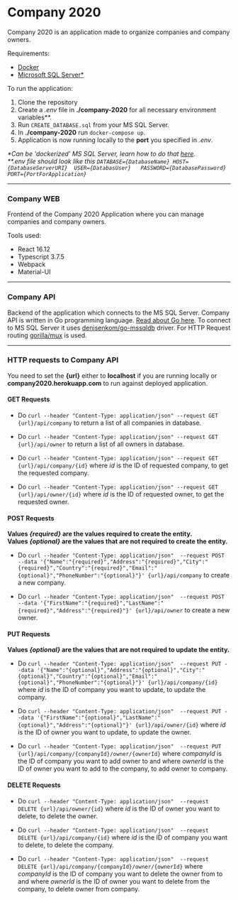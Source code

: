 # Company 2020
Company 2020 is an application made to organize companies and company owners.

Requirements:
* [Docker](https://www.docker.com/get-started)
* [Microsoft SQL Server*]()

To run the application:
1. Clone the repository
2. Create a *.env* file in **./company-2020**  for all necessary environment variables**.
3. Run ```CREATE_DATABASE.sql``` from your MS SQL Server.
4. In **./company-2020** run ```docker-compose up```.
5. Application is now running locally to the **port** you specified in *.env*.

*\*Can be 'dockerized' MS SQL Server, learn how to do that [here](https://docs.microsoft.com/en-us/sql/linux/quickstart-install-connect-docker?view=sql-server-ver15&pivots=cs1-powershell).*  
*\*\*.env file should look like this ```DATABASE={DatabaseName}
                                        HOST={DatabaseServerURI} 
                                        USER={DatabasUser}  
                                        PASSWORD={DatabasePassword}
                                        PORT={PortForApplication}```*


---
### Company WEB

Frontend of the Company 2020 Application where you can manage companies and company owners.  

Tools used: 
* React 16.12
* Typescript 3.7.5
* Webpack
* Material-UI

---
### Company API
Backend of the application which connects to the MS SQL Server.
Company API is written in Go programming language. [Read about Go here](). To connect to MS SQL Server it uses [denisenkom/go-mssqldb](https://github.com/denisenkom/go-mssqldb) driver. For HTTP Request routing [gorilla/mux](https://github.com/gorilla/mux)
 is used. 

---
### HTTP requests to Company API
You need to set the **{url}** either to **localhost** if you are running locally or **company2020.herokuapp.com** to run against deployed application.

#### GET Requests
* Do  ```curl --header "Content-Type: application/json" --request GET {url}/api/company``` to return a list of all companies in database.  
  
* Do  ```curl --header "Content-Type: application/json" --request GET {url}/api/owner``` to return a list of all owners in database.  
  
 * Do  ```curl --header "Content-Type: application/json" --request GET {url}/api/company/{id}``` where *id* is the ID of requested company, to get the requested company.
          
 * Do  ```curl --header "Content-Type: application/json" --request GET {url}/api/owner/{id}``` where *id* is the ID of requested owner, to get the requested owner.  
 
 #### POST Requests
 **Values *{required}* are the values required to create the entity.**  
**Values *{optional}* are the values that are not required to create the entity.**
 
* Do  ```curl --header "Content-Type: application/json" 
             --request POST
             --data '{"Name":"{required}","Address":"{required}","City":"{required}","Country":"{required}","Email":"{optional}","PhoneNumber":"{optional}"}'
             {url}/api/company``` to create a new company.
             
* Do  ```curl --header "Content-Type: application/json" 
             --request POST
             --data '{"FirstName":"{required}","LastName":"{required}","Address":"{required}"}'
             {url}/api/owner``` to create a new owner.               
             
 #### PUT Requests
 **Values *{optional}* are the values that are not required to update the entity.**
* Do  ```curl --header "Content-Type: application/json" 
              --request PUT
              --data '{"Name":"{optional}","Address":"{optional}","City":"{optional}","Country":"{optional}","Email":"{optional}","PhoneNumber":"{optional}"}'
              {url}/api/company/{id}``` where *id* is the ID of company you want to update, to update the company.
              
* Do  ```curl --header "Content-Type: application/json" 
              --request PUT
              --data '{"FirstName":"{optional}","LastName":"{optional}","Address":"{optional}"}'
              {url}/api/owner/{id}``` where *id* is the ID of owner you want to update, to update the owner.
              
* Do  ```curl --header "Content-Type: application/json" 
                            --request PUT
                            {url}/api/company/{companyId}/owner/{ownerId}``` where *companyId* is the ID of company you want to add owner to and where *ownerId* is the ID of owner you want to add to the company, to add owner to company.
  
 #### DELETE Requests
 
* Do  ```curl --header "Content-Type: application/json" 
               --request DELETE
               {url}/api/owner/{id}``` where *id* is the ID of owner you want to delete, to delete the owner.
               
* Do  ```curl --header "Content-Type: application/json" 
                --request DELETE
                {url}/api/company/{id}``` where *id* is the ID of company you want to delete, to delete the company.
                
* Do  ```curl --header "Content-Type: application/json" 
                            --request DELETE
                            {url}/api/company/{companyId}/owner/{ownerId}``` where *companyId* is the ID of company you want to delete the owner from to and where *ownerId* is the ID of owner you want to delete from the company, to delete owner from company.
